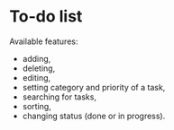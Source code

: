 # To-do list

Available features:

- adding,
- deleting,
- editing,
- setting category and priority of a task,
- searching for tasks,
- sorting,
- changing status (done or in progress).
